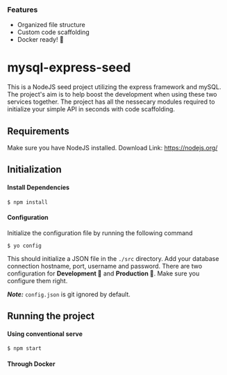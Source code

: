 ### Features

- Organized file structure 
- Custom code scaffolding 
- Docker ready! 🚢

# mysql-express-seed

This is a NodeJS seed project utilizing the express framework and mySQL. The project's aim is to help boost the development when using these two services together. The project has all the nessecary modules required to initialize your simple API in seconds with code scaffolding.

## Requirements
Make sure you have NodeJS installed.
Download Link: https://nodejs.org/

## Initialization
#### Install Dependencies
```
$ npm install
```

#### Configuration
Initialize the configuration file by running the following command
```
$ yo config
```
This should initialize a JSON file in the `./src` directory. Add your database connection hostname, port, username and password.
There are two configuration for **Development 🔨** and **Production 🚀**. Make sure you configure them right.

***Note:*** `config.json` is git ignored by default.

## Running the project
#### Using conventional serve
```
$ npm start
```

#### Through Docker
